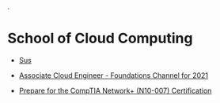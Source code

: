 


.

# School of Cloud Computing




- [Sus](https://github.com/nancyalaswad90/SUSE-Cloud-Native-Foundations-Scholarship/blob/main/README.md)

-  [Associate Cloud Engineer - Foundations Channel for 2021 ](https://app.pluralsight.com/channels/details/db285911-816c-4297-80e1-ed08e58ce974)




- [Prepare for the CompTIA Network+ (N10-007) Certification](https://github.com/nancyalaswad90/Prepare-for-the-CompTIA-Network-N10-007-Certification)

